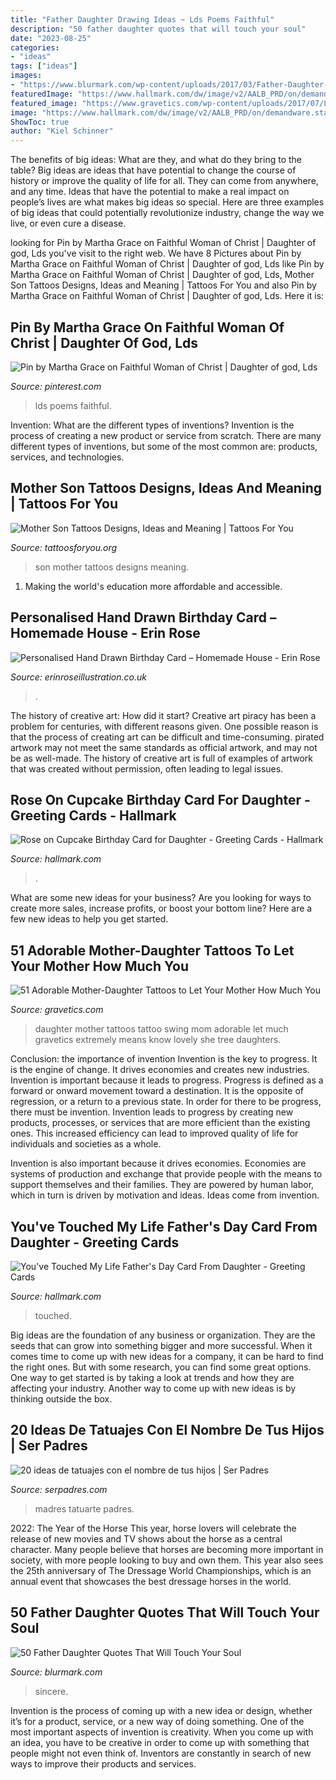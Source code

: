 ```yaml
---
title: "Father Daughter Drawing Ideas ~ Lds Poems Faithful"
description: "50 father daughter quotes that will touch your soul"
date: "2023-08-25"
categories:
- "ideas"
tags: ["ideas"]
images:
- "https://www.blurmark.com/wp-content/uploads/2017/03/Father-Daughter-Quotes-40.jpg"
featuredImage: "https://www.hallmark.com/dw/image/v2/AALB_PRD/on/demandware.static/-/Sites-hallmark-master/default/dw721669dc/images/finished-goods/Rose-on-Cupcake-Birthday-Card-for-Daughter-root-389LGE2004_PV.1.LGE2004.jpg_Source_Image.jpg"
featured_image: "https://www.gravetics.com/wp-content/uploads/2017/07/Lovely-Mother-Daughter-On-Swing.jpg"
image: "https://www.hallmark.com/dw/image/v2/AALB_PRD/on/demandware.static/-/Sites-hallmark-master/default/dw1d76318f/images/finished-goods/products/529FD3314/Lettering-on-Orange-Fathers-Day-Card-From-Daughter_529FD3314_02.jpg?sw=1920"
ShowToc: true
author: "Kiel Schinner"
---
```



The benefits of big ideas: What are they, and what do they bring to the table?
Big ideas are ideas that have potential to change the course of history or improve the quality of life for all. They can come from anywhere, and any time. Ideas that have the potential to make a real impact on people’s lives are what makes big ideas so special. Here are three examples of big ideas that could potentially revolutionize industry, change the way we live, or even cure a disease.

	

		
looking for Pin by Martha Grace on Faithful Woman of Christ | Daughter of god, Lds you've visit to the right web. We have 8 Pictures about Pin by Martha Grace on Faithful Woman of Christ | Daughter of god, Lds like Pin by Martha Grace on Faithful Woman of Christ | Daughter of god, Lds, Mother Son Tattoos Designs, Ideas and Meaning | Tattoos For You and also Pin by Martha Grace on Faithful Woman of Christ | Daughter of god, Lds. Here it is:
		
    
## Pin By Martha Grace On Faithful Woman Of Christ | Daughter Of God, Lds

<img loading=lazy src="https://i.pinimg.com/736x/41/0d/01/410d0142326bedd8a46679e61d06141a--father-quotes-lds-quotes.jpg" onerror="this.onerror=null;this.src='https://tse2.mm.bing.net/th?id=OIP.NijU0x1RZpxsXJEE4xCJPgHaKY&amp;pid=15.1';" alt="Pin by Martha Grace on Faithful Woman of Christ | Daughter of god, Lds">

_Source: pinterest.com_

>lds poems faithful. 

	

Invention: What are the different types of inventions?
Invention is the process of creating a new product or service from scratch. There are many different types of inventions, but some of the most common are: products, services, and technologies.

    
## Mother Son Tattoos Designs, Ideas And Meaning | Tattoos For You

<img loading=lazy src="https://www.tattoosforyou.org/wp-content/uploads/2016/05/Mother-Son-Tattoos-Designs.jpg" onerror="this.onerror=null;this.src='https://tse2.mm.bing.net/th?id=OIP.3BsPJxJ1GxIIw5NluGTAtAHaJ3&amp;pid=15.1';" alt="Mother Son Tattoos Designs, Ideas and Meaning | Tattoos For You">

_Source: tattoosforyou.org_

>son mother tattoos designs meaning. 

	

1. Making the world's education more affordable and accessible. 

    
## Personalised Hand Drawn Birthday Card – Homemade House - Erin Rose

<img loading=lazy src="https://cdn.shopify.com/s/files/1/2515/0912/products/il_fullxfull.1111881535_5wxs_8a756bf0-1010-4a4d-99cc-bf5610929a2c_1024x1024@2x.jpg?v=1512257570" onerror="this.onerror=null;this.src='https://tse2.mm.bing.net/th?id=OIP.PIXyOMW3GJp0ZO345u8n0gHaHa&amp;pid=15.1';" alt="Personalised Hand Drawn Birthday Card – Homemade House - Erin Rose">

_Source: erinroseillustration.co.uk_

>. 

	

The history of creative art: How did it start?
Creative art piracy has been a problem for centuries, with different reasons given. One possible reason is that the process of creating art can be difficult and time-consuming. pirated artwork may not meet the same standards as official artwork, and may not be as well-made. The history of creative art is full of examples of artwork that was created without permission, often leading to legal issues.

    
## Rose On Cupcake Birthday Card For Daughter - Greeting Cards - Hallmark

<img loading=lazy src="https://www.hallmark.com/dw/image/v2/AALB_PRD/on/demandware.static/-/Sites-hallmark-master/default/dw721669dc/images/finished-goods/Rose-on-Cupcake-Birthday-Card-for-Daughter-root-389LGE2004_PV.1.LGE2004.jpg_Source_Image.jpg" onerror="this.onerror=null;this.src='https://tse4.mm.bing.net/th?id=OIP.t-sU0N2LeHrrhrkSAXlMNgHaKz&amp;pid=15.1';" alt="Rose on Cupcake Birthday Card for Daughter - Greeting Cards - Hallmark">

_Source: hallmark.com_

>. 

	

What are some new ideas for your business?
Are you looking for ways to create more sales, increase profits, or boost your bottom line? Here are a few new ideas to help you get started.

    
## 51 Adorable Mother-Daughter Tattoos To Let Your Mother How Much You

<img loading=lazy src="https://www.gravetics.com/wp-content/uploads/2017/07/Lovely-Mother-Daughter-On-Swing.jpg" onerror="this.onerror=null;this.src='https://tse1.mm.bing.net/th?id=OIP.f_7E3ekOFlpSZIofkrH-_gHaJ4&amp;pid=15.1';" alt="51 Adorable Mother-Daughter Tattoos to Let Your Mother How Much You">

_Source: gravetics.com_

>daughter mother tattoos tattoo swing mom adorable let much gravetics extremely means know lovely she tree daughters. 

	

Conclusion: the importance of invention
Invention is the key to progress. It is the engine of change. It drives economies and creates new industries.
Invention is important because it leads to progress. Progress is defined as a forward or onward movement toward a destination. It is the opposite of regression, or a return to a previous state. In order for there to be progress, there must be invention. Invention leads to progress by creating new products, processes, or services that are more efficient than the existing ones. This increased efficiency can lead to improved quality of life for individuals and societies as a whole.

Invention is also important because it drives economies. Economies are systems of production and exchange that provide people with the means to support themselves and their families. They are powered by human labor, which in turn is driven by motivation and ideas. Ideas come from invention.

    
## You&#039;ve Touched My Life Father&#039;s Day Card From Daughter - Greeting Cards

<img loading=lazy src="https://www.hallmark.com/dw/image/v2/AALB_PRD/on/demandware.static/-/Sites-hallmark-master/default/dw1d76318f/images/finished-goods/products/529FD3314/Lettering-on-Orange-Fathers-Day-Card-From-Daughter_529FD3314_02.jpg?sw=1920" onerror="this.onerror=null;this.src='https://tse4.mm.bing.net/th?id=OIP.i-CEM3jaGjRRf6qGySZ0_wHaHa&amp;pid=15.1';" alt="You&#039;ve Touched My Life Father&#039;s Day Card From Daughter - Greeting Cards">

_Source: hallmark.com_

>touched. 

	

Big ideas are the foundation of any business or organization. They are the seeds that can grow into something bigger and more successful. When it comes time to come up with new ideas for a company, it can be hard to find the right ones. But with some research, you can find some great options. One way to get started is by taking a look at trends and how they are affecting your industry. Another way to come up with new ideas is by thinking outside the box.

    
## 20 Ideas De Tatuajes Con El Nombre De Tus Hijos | Ser Padres

<img loading=lazy src="http://serpadres.com/wp-content/uploads/395a4d7ae055db981efaf6a4b8bc07b4.jpg" onerror="this.onerror=null;this.src='https://tse1.mm.bing.net/th?id=OIP.-UHxRl7ri11fQsXlX3grlAAAAA&amp;pid=15.1';" alt="20 ideas de tatuajes con el nombre de tus hijos | Ser Padres">

_Source: serpadres.com_

>madres tatuarte padres. 

	

2022: The Year of the Horse
This year, horse lovers will celebrate the release of new movies and TV shows about the horse as a central character. Many people believe that horses are becoming more important in society, with more people looking to buy and own them. This year also sees the 25th anniversary of The Dressage World Championships, which is an annual event that showcases the best dressage horses in the world.

    
## 50 Father Daughter Quotes That Will Touch Your Soul

<img loading=lazy src="https://www.blurmark.com/wp-content/uploads/2017/03/Father-Daughter-Quotes-40.jpg" onerror="this.onerror=null;this.src='https://tse4.mm.bing.net/th?id=OIP.HLTnlPA_lQtNHN8W5VZijAHaHa&amp;pid=15.1';" alt="50 Father Daughter Quotes That Will Touch Your Soul">

_Source: blurmark.com_

>sincere. 

	

Invention is the process of coming up with a new idea or design, whether it’s for a product, service, or a new way of doing something. One of the most important aspects of invention is creativity. When you come up with an idea, you have to be creative in order to come up with something that people might not even think of. Inventors are constantly in search of new ways to improve their products and services.

